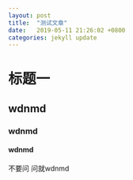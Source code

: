 ```yaml
---
layout: post
title:  "测试文章"
date:   2019-05-11 21:26:02 +0800
categories: jekyll update
---
```


# 标题一

## wdnmd

### wdnmd

#### wdnmd

不要问 问就wdnmd